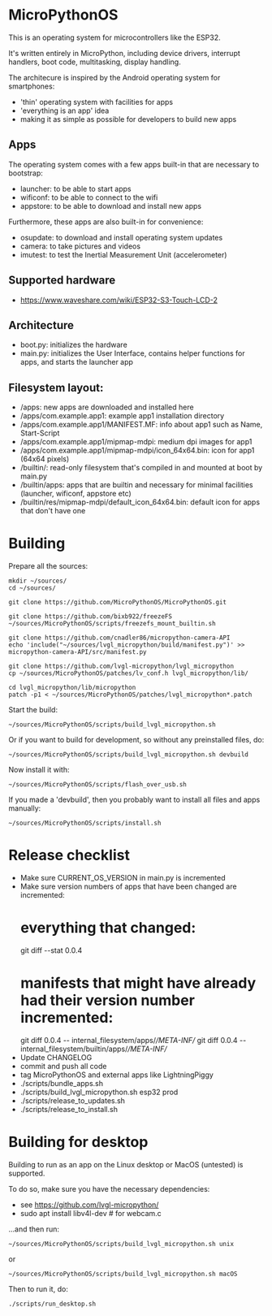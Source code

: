MicroPythonOS
=======

This is an operating system for microcontrollers like the ESP32.

It's written entirely in MicroPython, including device drivers, interrupt handlers, boot code, multitasking, display handling.

The architecure is inspired by the Android operating system for smartphones:
- 'thin' operating system with facilities for apps
- 'everything is an app' idea
- making it as simple as possible for developers to build new apps

## Apps

The operating system comes with a few apps built-in that are necessary to bootstrap:
- launcher: to be able to start apps
- wificonf: to be able to connect to the wifi
- appstore: to be able to download and install new apps

Furthermore, these apps are also built-in for convenience:
- osupdate: to download and install operating system updates
- camera: to take pictures and videos
- imutest: to test the Inertial Measurement Unit (accelerometer)

## Supported hardware

- https://www.waveshare.com/wiki/ESP32-S3-Touch-LCD-2 

## Architecture

- boot.py: initializes the hardware
- main.py: initializes the User Interface, contains helper functions for apps, and starts the launcher app

## Filesystem layout:

- /apps: new apps are downloaded and installed here
- /apps/com.example.app1: example app1 installation directory
- /apps/com.example.app1/MANIFEST.MF: info about app1 such as Name, Start-Script
- /apps/com.example.app1/mipmap-mdpi: medium dpi images for app1
- /apps/com.example.app1/mipmap-mdpi/icon_64x64.bin: icon for app1 (64x64 pixels)
- /builtin/: read-only filesystem that's compiled in and mounted at boot by main.py
- /builtin/apps: apps that are builtin and necessary for minimal facilities (launcher, wificonf, appstore etc)
- /builtin/res/mipmap-mdpi/default_icon_64x64.bin: default icon for apps that don't have one

# Building

Prepare all the sources:

```
mkdir ~/sources/
cd ~/sources/

git clone https://github.com/MicroPythonOS/MicroPythonOS.git

git clone https://github.com/bixb922/freezeFS
~/sources/MicroPythonOS/scripts/freezefs_mount_builtin.sh

git clone https://github.com/cnadler86/micropython-camera-API
echo 'include("~/sources/lvgl_micropython/build/manifest.py")' >> micropython-camera-API/src/manifest.py

git clone https://github.com/lvgl-micropython/lvgl_micropython
cp ~/sources/MicroPythonOS/patches/lv_conf.h lvgl_micropython/lib/

cd lvgl_micropython/lib/micropython
patch -p1 < ~/sources/MicroPythonOS/patches/lvgl_micropython*.patch
```

Start the build:

```
~/sources/MicroPythonOS/scripts/build_lvgl_micropython.sh
```

Or if you want to build for development, so without any preinstalled files, do:

```
~/sources/MicroPythonOS/scripts/build_lvgl_micropython.sh devbuild
```

Now install it with:

```
~/sources/MicroPythonOS/scripts/flash_over_usb.sh
```

If you made a 'devbuild', then you probably want to install all files and apps manually:

```
~/sources/MicroPythonOS/scripts/install.sh
```

Release checklist
=================
- Make sure CURRENT_OS_VERSION in main.py is incremented
- Make sure version numbers of apps that have been changed are incremented:
	# everything that changed:
	git diff --stat 0.0.4
	# manifests that might have already had their version number incremented:
	git diff 0.0.4 -- internal_filesystem/apps/*/META-INF/*
	git diff 0.0.4 -- internal_filesystem/builtin/apps/*/META-INF/*
- Update CHANGELOG
- commit and push all code
- tag MicroPythonOS and external apps like LightningPiggy
- ./scripts/bundle_apps.sh
- ./scripts/build_lvgl_micropython.sh esp32 prod
- ./scripts/release_to_updates.sh
- ./scripts/release_to_install.sh

Building for desktop
====================
Building to run as an app on the Linux desktop or MacOS (untested) is supported.

To do so, make sure you have the necessary dependencies:
- see https://github.com/lvgl-micropython/
- sudo apt install libv4l-dev # for webcam.c

...and then run:

```
~/sources/MicroPythonOS/scripts/build_lvgl_micropython.sh unix
```

or

```
~/sources/MicroPythonOS/scripts/build_lvgl_micropython.sh macOS
```

Then to run it, do:

```
./scripts/run_desktop.sh
```
